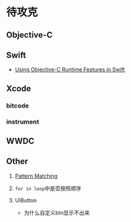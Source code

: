 # 待攻克
## Objective-C

## Swift

- [Using Objective-C Runtime Features in Swift](https://developer.apple.com/documentation/swift/using_objective-c_runtime_features_in_swift)

## Xcode

### bitcode
### instrument

## WWDC


## Other

1. [Pattern Matching](https://alisoftware.github.io/swift/pattern-matching/2016/03/27/pattern-matching-1/)

2. `for in loop`中是否按照顺序
3. UIButton
	- 为什么自定义btn显示不出来